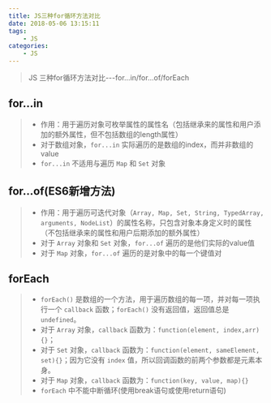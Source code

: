 ```yaml
---
title: JS三种for循环方法对比
date: 2018-05-06 13:15:11
tags:
    - JS
categories:
    - JS
---
```


<blockquote class="blockquote-center">JS 三种for循环方法对比---for...in/for...of/forEach</blockquote>

<!--more-->

## for...in
> * 作用：用于遍历对象可枚举属性的属性名（包括继承来的属性和用户添加的额外属性，但不包括数组的length属性）
> * 对于数组对象，`for...in` 实际遍历的是数组的index，而并非数组的value
> * `for...in` 不适用与遍历 `Map` 和 `Set` 对象

## for...of(ES6新增方法)
> * 作用：用于遍历可迭代对象（`Array, Map, Set, String, TypedArray, arguments, NodeList`）的属性名称，只包含对象本身定义时的属性（不包括继承来的属性和用户后期添加的额外属性）
> * 对于 `Array` 对象和 `Set` 对象，`for...of` 遍历的是他们实际的value值
> * 对于 `Map` 对象，`for...of` 遍历的是对象中的每一个键值对

## forEach
> * `forEach()` 是数组的一个方法，用于遍历数组的每一项，并对每一项执行一个 `callback` 函数；`forEach()` 没有返回值，返回值总是 `undefined`。
> * 对于 `Array` 对象，`callback` 函数为：`function(element, index,arr){}`；
> * 对于 `Set` 对象，`callback` 函数为：`function(element, sameElement, set){}`；因为它没有 `index` 值，所以回调函数的前两个参数都是元素本身。
> * 对于 `Map` 对象，`callback` 函数为：`function(key, value, map){}`
> * `forEach` 中不能中断循环(使用break语句或使用return语句)